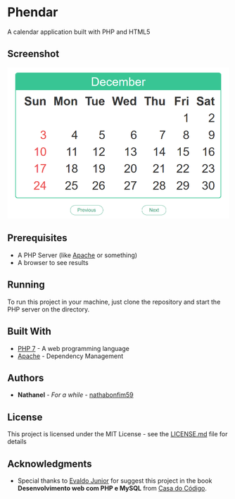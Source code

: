 # Phendar

A calendar application built with PHP and HTML5

## Screenshot
![Screenshot](preview.png)

## Prerequisites

- A PHP Server (like [Apache](https://www.apache.org/) or something)
- A browser to see results


## Running

To run this project in your machine, just clone the repository and start the PHP server on the directory.



## Built With

* [PHP 7](http://www.dropwizard.io/1.0.2/docs/) - A web programming language
* [Apache](https://maven.apache.org/) - Dependency Management
## Authors

* **Nathanel** - *For a while* - [nathabonfim59](https://github.com/nathabonfim59)

## License

This project is licensed under the MIT License - see the [LICENSE.md](LICENSE.md) file for details

## Acknowledgments

* Special thanks to [Evaldo Junior](https://github.com/InFog) for suggest this project in the book **Desenvolvimento web com PHP e MySQL** from [Casa do Código](https://github.com/casadocodigo).
